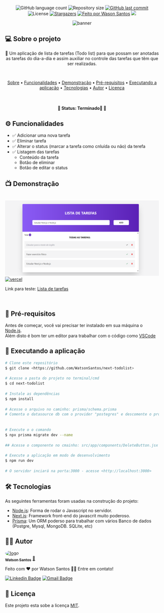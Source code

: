 <br>
<p align="center">
 <img alt="GitHub language count" src="https://img.shields.io/github/languages/count/WatsonSantos/next-todolist?color=%2304D361">
 <img alt="Repository size" src="https://img.shields.io/github/repo-size/WatsonSantos/next-todolist">
 <a href="https://github.com/WatsonSantos/next-todolist/commits/master" target="_blank" >
      <img alt="GitHub last commit" src="https://img.shields.io/github/last-commit/WatsonSantos/next-todolist"></a>
 <img alt="License" src="https://img.shields.io/badge/license-MIT-brightgreen">
 <a href="https://github.com/WatsonSantos/next-todolist/stargazers" target="_blank">
      <img alt="Stargazers" src="https://img.shields.io/github/stars/WatsonSantos/next-todolist?style=social"></a>
 <a href="www.linkedin.com/in/watson-dos-santos-a1b547182/" target="_blank">
      <img alt="Feito por Wason Santos" src="https://img.shields.io/badge/feito%20por-WatsonSantos-%237519C1"></a>
 <a href="https://www.instagram.com/watson_santos1/" target="_blank">
       <img src="https://img.shields.io/badge/meu-Instagram-%23E4405F"></a>

</p>

<div align=center>
<img alt="banner" src="./src/app/favicon.ico" align=center/>  
</div>

## 💻 Sobre o projeto

<p align="center">🚀 Um aplicação de lista de tarefas (Todo list) para que possam ser anotadas as tarefas do dia-a-dia e assim auxiliar no controle das tarefas que têm que ser realizadas.</p>

<br>

<p align="center">
 <a href="#-sobre-o-projeto">Sobre</a> •
 <a href="#-funcionalidades">Funcionalidades</a> •
 <a href="#-demonstração">Demonstração</a> • 
 <a href="#-pré-requisitos">Pré-requisitos</a> • 
 <a href="#-executando-a-aplicação">Executando a aplicação</a> • 
 <a href="#-tecnologias">Tecnologias</a> • 
 <a href="#-autor">Autor</a> • 
 <a href="#-licença">Licença</a>
</p>
<br>
<h4 align="center"> 
	🚩   Status:  Terminado🚀   🚩
</h4>

## ⚙️ Funcionalidades

- ✅ Adicionar uma nova tarefa
- ✅ Eliminar tarefa
- ✅ Alterar o status (marcar a tarefa como cnluída ou não) da terefa
- ✅ Listagem das tarefas
  - Conteúdo da tarefa
  - Botão de eliminar
  - Botão de editar o status

## 📺 Demonstração

<br>
<img alt="banner" src="./public/img/bunner.png" align=center/>

<br>

 <a href="https://vercel.org" target="_blank"> 
  <img alt="vercel" src="https://img.shields.io/badge/vercel-%23000000.svg?style=for-the-badge&logo=vercel&logoColor=white">
 </a>

Link para teste: [Lista de tarefas](https://)

<br>

## 🔗 Pré-requisitos

Antes de começar, você vai precisar ter instalado em sua máquina o [Node.js](https://nodejs.org/).
<br>
Além disto é bom ter um editor para trabalhar com o código como [VSCode](https://code.visualstudio.com/)

## 🎲 Executando a aplicação

```bash
# Clone este repositório
$ git clone <https://github.com/WatsonSantos/next-todolist>

# Acesse a pasta do projeto no terminal/cmd
$ cd next-todolist

# Instale as dependências
$ npm install

# Acesse o arquivo no caminho: prisma/schema.prisma
# Comenta o datasource db com o provider "postegres" e descomente o provider "sqlite"


# Execute o o comando
$ npx prisma migrate dev --name

## Acesse o componente no cmainho: src/app/components/DeleteButton.jsx e retire a propriedade "disabled" no botão

# Execute a aplicação em modo de desenvolvimento
$ npm run dev

# O servidor inciará na porta:3000 - acesse <http://localhost:3000>
```

## 🛠 Tecnologias

As seguintes ferramentas foram usadas na construção do projeto:

- [Node.js](https://nodejs.org/): Forma de rodar o Javascript no servidor.
- [Next.js](https://nextjs.org/): Framework front-end do javascrit muito poderoso.
- [Prisma](https://prisma.io/): Um ORM poderso para trabalhar com vários Banco de dados (Postgre, Mysql, MongoDB. SQLite, etc)

## 👨‍💻 Autor

<a href="https://github.com/WatsonSantos">
 <img style="border-radius: 50%;" src="https://avatars.githubusercontent.com/u/87064395?s=400&u=b48b05f5151f538308d8a50d2b058988ab3215b6&v=4" width="100px;" alt="logo"/>
 <br />
 <sub><b>Watson Santos</b></sub></a> <a href="https://github.com/WatsonSantos" title="Watson Github">🚀</a>

Feito com ❤️ por Watson Santos 👋🏽 Entre em contato!

[![Linkedin Badge](https://img.shields.io/badge/-Watson-blue?style=flat-square&logo=Linkedin&logoColor=white&link=https://www.linkedin.com/in/watson-dos-santos-a1b547182/)](https://www.linkedin.com/in/watson-dos-santos-a1b547182/)
[![Gmail Badge](https://img.shields.io/badge/-watsontavares72@gmail.com-c14438?style=flat-square&logo=Gmail&logoColor=white&link=mailto:watsontavares72@gmail.com)](mailto:watsontavares72@gmail.com)

## 📝 Licença

Este projeto esta sobe a licença [MIT](./LICENSE).
